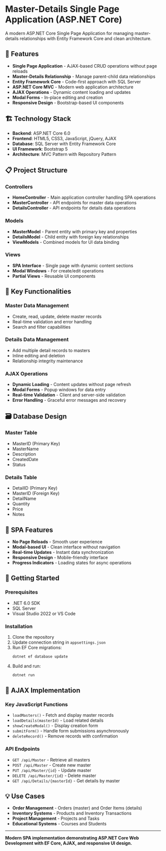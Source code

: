 # Master-Details Single Page Application (ASP.NET Core)

A modern ASP.NET Core Single Page Application for managing master-details relationships with Entity Framework Core and clean architecture.

## 🚀 Features

- **Single Page Application** - AJAX-based CRUD operations without page reloads
- **Master-Details Relationship** - Manage parent-child data relationships
- **Entity Framework Core** - Code-first approach with SQL Server
- **ASP.NET Core MVC** - Modern web application architecture
- **AJAX Operations** - Dynamic content loading and updates
- **Modal Forms** - In-place editing and creation
- **Responsive Design** - Bootstrap-based UI components

## 🏗️ Technology Stack

- **Backend**: ASP.NET Core 6.0
- **Frontend**: HTML5, CSS3, JavaScript, jQuery, AJAX
- **Database**: SQL Server with Entity Framework Core
- **UI Framework**: Bootstrap 5
- **Architecture**: MVC Pattern with Repository Pattern

## 📋 Project Structure

### Controllers
- **HomeController** - Main application controller handling SPA operations
- **MasterController** - API endpoints for master data operations
- **DetailsController** - API endpoints for details data operations

### Models
- **MasterModel** - Parent entity with primary key and properties
- **DetailsModel** - Child entity with foreign key relationships
- **ViewModels** - Combined models for UI data binding

### Views
- **SPA Interface** - Single page with dynamic content sections
- **Modal Windows** - For create/edit operations
- **Partial Views** - Reusable UI components

## 🔧 Key Functionalities

### Master Data Management
- Create, read, update, delete master records
- Real-time validation and error handling
- Search and filter capabilities

### Details Data Management
- Add multiple detail records to masters
- Inline editing and deletion
- Relationship integrity maintenance

### AJAX Operations
- **Dynamic Loading** - Content updates without page refresh
- **Modal Forms** - Popup windows for data entry
- **Real-time Validation** - Client and server-side validation
- **Error Handling** - Graceful error messages and recovery

## 🗃️ Database Design

### Master Table
- MasterID (Primary Key)
- MasterName
- Description
- CreatedDate
- Status

### Details Table 
- DetailID (Primary Key)
- MasterID (Foreign Key)
- DetailName
- Quantity
- Price
- Notes

## 🌟 SPA Features

- **No Page Reloads** - Smooth user experience
- **Modal-based UI** - Clean interface without navigation
- **Real-time Updates** - Instant data synchronization
- **Responsive Design** - Mobile-friendly interface
- **Progress Indicators** - Loading states for async operations

## 🚀 Getting Started

### Prerequisites
- .NET 6.0 SDK
- SQL Server
- Visual Studio 2022 or VS Code

### Installation
1. Clone the repository
2. Update connection string in `appsettings.json`
3. Run EF Core migrations:
   ```bash
   dotnet ef database update
   ```
4. Build and run:
   ```bash
   dotnet run
   ```

## 🔄 AJAX Implementation

### Key JavaScript Functions
- `loadMasters()` - Fetch and display master records
- `loadDetails(masterId)` - Load related details
- `showCreateModal()` - Display creation form
- `submitForm()` - Handle form submissions asynchronously
- `deleteRecord()` - Remove records with confirmation

### API Endpoints
- `GET /api/Master` - Retrieve all masters
- `POST /api/Master` - Create new master
- `PUT /api/Master/{id}` - Update master
- `DELETE /api/Master/{id}` - Delete master
- `GET /api/Details/{masterId}` - Get details by master

## 💡 Use Cases

- **Order Management** - Orders (master) and Order Items (details)
- **Inventory Systems** - Products and Inventory Transactions
- **Project Management** - Projects and Tasks
- **Educational Systems** - Courses and Students

---

**Modern SPA implementation demonstrating ASP.NET Core Web Development with EF Core, AJAX, and responsive UI design.**
